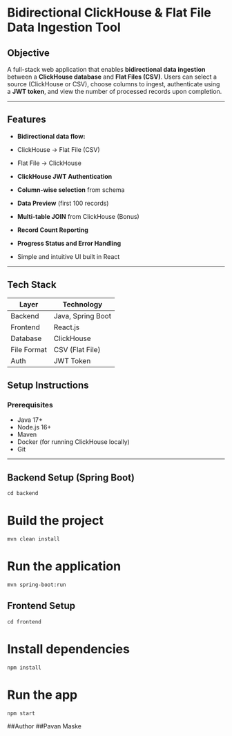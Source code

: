 #  Bidirectional ClickHouse & Flat File Data Ingestion Tool

##  Objective

A full-stack web application that enables **bidirectional data ingestion** between a **ClickHouse database** and **Flat Files (CSV)**. Users can select a source (ClickHouse or CSV), choose columns to ingest, authenticate using a **JWT token**, and view the number of processed records upon completion.

---

##  Features

-  **Bidirectional data flow:**
  - ClickHouse → Flat File (CSV)
  - Flat File → ClickHouse

-  **ClickHouse JWT Authentication**
-  **Column-wise selection** from schema
-  **Data Preview** (first 100 records)
-  **Multi-table JOIN** from ClickHouse (Bonus)
-  **Record Count Reporting**
-  **Progress Status and Error Handling**
-  Simple and intuitive UI built in React

---

##  Tech Stack

| Layer       | Technology       |
|-------------|------------------|
| Backend     | Java, Spring Boot |
| Frontend    | React.js         |
| Database    | ClickHouse       |
| File Format | CSV (Flat File)  |
| Auth        | JWT Token        |


##  Setup Instructions

###  Prerequisites

- Java 17+
- Node.js 16+
- Maven
- Docker (for running ClickHouse locally)
- Git

---

##  Backend Setup (Spring Boot)

    cd backend

# Build the project
    mvn clean install

# Run the application
    mvn spring-boot:run
    
## Frontend Setup
    cd frontend

# Install dependencies
    npm install

# Run the app
    npm start

##Author 
##Pavan Maske
